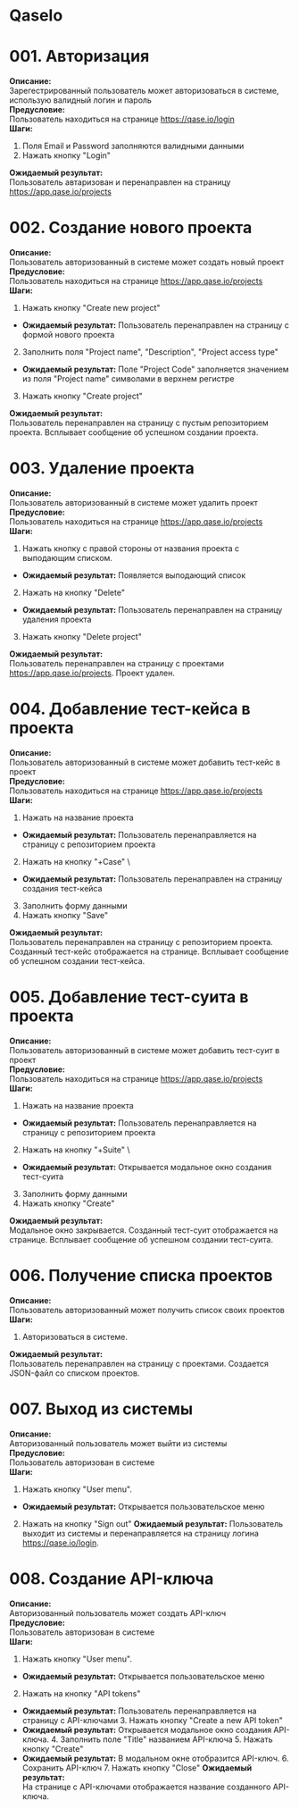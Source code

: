 # QaseIo

# 001. Авторизация
**Описание:** \
  Зарегестрированный пользователь может авторизоваться в системе, использую валидный логин и пароль \
**Предусловие:** \
  Пользователь находиться на странице https://qase.io/login \
**Шаги:**
  1. Поля Email и Password заполняются валидными данными
  2. Нажать кнопку "Login" 

**Ожидаемый результат:** \
  Пользователь автаризован и перенаправлен на страницу https://app.qase.io/projects

# 002. Создание нового проекта
**Описание:** \
  Пользователь авторизованный в системе может создать новый проект \
**Предусловие:** \
  Пользователь находиться на странице https://app.qase.io/projects \
**Шаги:**
  1. Нажать кнопку "Create new project"
  - **Ожидаемый результат:** Пользователь перенаправлен на страницу с формой нового проекта 
  2. Заполнить поля "Project name", "Description", "Project access type" 
  - **Ожидаемый результат:** Поле "Project Code" заполняется значением из поля "Project name" символами в верхнем регистре 
  3. Нажать кнопку "Create project"

**Ожидаемый результат:** \
  Пользователь перенаправлен на страницу с пустым репозиторием проекта. Всплывает сообщение об успешном создании проекта.
	
# 003. Удаление проекта
**Описание:** \
  Пользователь авторизованный в системе может удалить проект \
**Предусловие:** \
  Пользователь находиться на странице https://app.qase.io/projects \
**Шаги:**
  1. Нажать кнопку с правой стороны от названия проекта с выподающим списком.
  - **Ожидаемый результат:** Появляется выподающий список 
  2. Нажать на кнопку "Delete" 
  - **Ожидаемый результат:** Пользователь перенаправлен на страницу удаления проекта 
  3. Нажать кнопку "Delete project"

**Ожидаемый результат:** \
  Пользователь перенаправлен на страницу с проектами  https://app.qase.io/projects. Проект удален.
	
# 004.  Добавление тест-кейса в проекта
**Описание:** \
  Пользователь авторизованный в системе может добавить тест-кейс в проект \
**Предусловие:** \
  Пользователь находиться на странице https://app.qase.io/projects \
**Шаги:**
  1. Нажать на название проекта
  - **Ожидаемый результат:** Пользователь перенаправляется на страницу с репозиторием проекта 
  2. Нажать на кнопку "+Case" \
  - **Ожидаемый результат:** Пользователь перенаправлен на страницу создания тест-кейса 
  3. Заполнить форму данными
  4. Нажать кнопку "Save"

**Ожидаемый результат:** \
  Пользователь перенаправлен на страницу с репозиторием проекта. Созданный тест-кейс отображается на странице. Всплывает сообщение об успешном создании тест-кейса.

# 005.  Добавление тест-суита в проекта
**Описание:** \
  Пользователь авторизованный в системе может добавить тест-суит в проект \
**Предусловие:** \
  Пользователь находиться на странице https://app.qase.io/projects \
**Шаги:**
  1. Нажать на название проекта
  - **Ожидаемый результат:** Пользователь перенаправляется на страницу с репозиторием проекта 
  2. Нажать на кнопку "+Suite" \
  - **Ожидаемый результат:** Открывается модальное окно создания тест-суита 
  3. Заполнить форму данными
  4. Нажать кнопку "Create"

**Ожидаемый результат:** \
  Модальное окно закрывается. Созданный тест-суит отображается на странице. Всплывает сообщение об успешном создании тест-суита.
  
# 006. Получение списка проектов
**Описание:** \
  Пользователь авторизованный может получить список своих проектов \
**Шаги:**
  1. Авторизоваться в системе.

  **Ожидаемый результат:** \
  Пользователь перенаправлен на страницу с проектами. Создается JSON-файл со списком проектов.

# 007. Выход из системы
**Описание:** \
 Авторизованный пользователь может выйти из системы \
**Предусловие:** \
  Пользователь авторизован в системе \
**Шаги:**
  1. Нажать кнопку "User menu".
  - **Ожидаемый результат:** Открывается пользовательское меню 
  2. Нажать на кнопку "Sign out" 
  **Ожидаемый результат:** 
  Пользователь выходит из системы и перенаправляется на страницу логина https://qase.io/login.
  
  # 008. Создание API-ключа
**Описание:** \
 Авторизованный пользователь может создать API-ключ \
**Предусловие:** \
  Пользователь авторизован в системе \
**Шаги:**
  1. Нажать кнопку "User menu".
  - **Ожидаемый результат:** Открывается пользовательское меню 
  2. Нажать на кнопку "API tokens"   
- **Ожидаемый результат:** Пользователь перенаправляется на страницу с API-ключами
  3. Нажать кнопку "Create a new API token"
- **Ожидаемый результат:** Открывается модальное окно создания API-ключа.
  4. Заполнить поле "Title" названием API-ключа
  5. Нажать кнопку "Create"
- **Ожидаемый результат:** В модальном окне отобразится API-ключ.
  6. Сохранить API-ключ
  7. Нажать кнопку "Close"
  **Ожидаемый результат:** \
  На странице с API-ключами отображается название созданного API-ключа.
